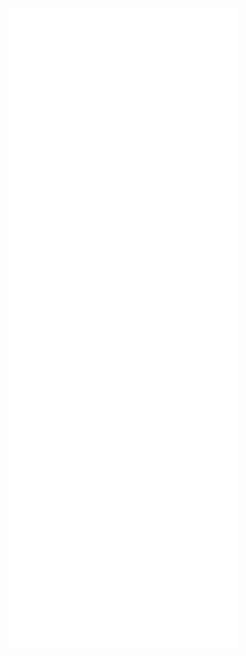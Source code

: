 <img src="https://github.com/NyanKaungSet/Github-Workflow/blob/master/metrics.plugin.achievements.compact.svg">
